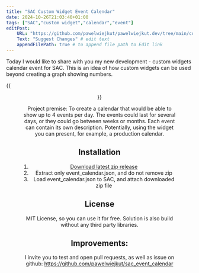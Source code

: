 ```yaml
---
title: "SAC Custom Widget Event Calendar"
date: 2024-10-26T21:03:40+01:00
tags: ["SAC","custom widget","calendar","event"]
editPost:
    URL: "https://github.com/pawelwiejkut/pawelwiejkut.dev/tree/main/content"
    Text: "Suggest Changes" # edit text
    appendFilePath: true # to append file path to Edit link
---
```


Today I would like to share with you my new development - custom widgets calendar event for SAC. This is an idea of how custom widgets can be used beyond creating a graph showing numbers.

{{<figure align=center src="/sac_event_calendar/1.png"  width="70%" >}}

Project premise: To create a calendar that would be able to show up to 4 events per day. The events could last for several days, or they could go between weeks or months. Each event can contain its own description. Potentially, using the widget you can present, for example, a production calendar.

## Installation

1. [Download latest zip release](https://github.com/pawelwiejkut/sac_event_calendar/releases/tag/latest)
2. Extract only event_calendar.json, and do not remove zip
3. Load event_calendar.json to SAC, and attach downloaded zip file

## License

MIT License, so you can use it for free. Solution is also build without any third party libraries.

## Improvements:

I invite you to test and open pull requests, as well as issue on github:
https://github.com/pawelwiejkut/sac_event_calendar